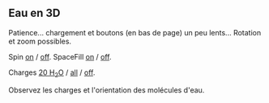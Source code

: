 ## Eau en 3D
Patience... chargement et boutons (en bas de page) un peu lents...
Rotation et zoom possibles.
<script type="text/javascript" src="src/JSmol.min.js"></script>
<script type="text/javascript">
Info = {
    script: "set antialiasDisplay true;load molecules/water.xodydata;zoom 150;",
    j2sPath: "src/j2s",   
    disableJ2SLoadMonitor: false,
    isableInitialConsole: true
}
</script>
<script>Jmol.getApplet("JmolAppletA",Info);</script>
Spin <a href='javascript:Jmol.script(JmolAppletA,"spin y 5;");'>on</a> / <a href='javascript:Jmol.script(JmolAppletA,"spin off;");'>off</a>. SpaceFill <a href='javascript:Jmol.script(JmolAppletA,"select atomno >30 ;;select atomno <=30 ;spacefill")'>on</a> / <a href='javascript:Jmol.script(JmolAppletA,"select all ;spacefill off")'>off</a>. 

Charges <a href='javascript:Jmol.script(JmolAppletA,"select atomno <60 ;;if ({atomno < 10}.partialcharge == 0){calculate partialcharge};isosurface vdw map mep;");'> 20 H<sub>2</sub>O</a> / <a href='javascript:Jmol.script(JmolAppletA,"select  all;;if ({atomno < 10}.partialcharge == 0){calculate partialcharge};isosurface vdw map mep;");'>all</a> / <a href='javascript:Jmol.script(JmolAppletA,"select all;isosurface off;");'>off</a>.

Observez les charges et l'orientation des molécules d'eau.